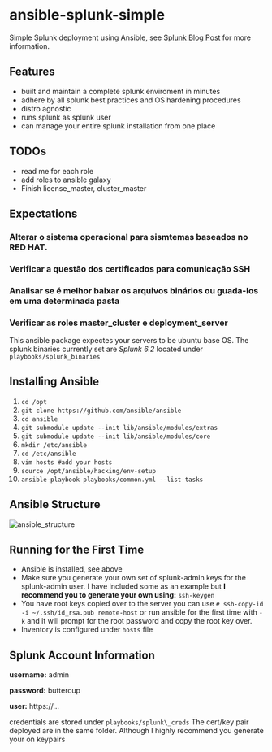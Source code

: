 ansible-splunk-simple
==============

Simple Splunk deployment using Ansible, see [Splunk Blog Post](http://blogs.splunk.com/2014/07/12/deploying-splunk-securely-with-ansible-config-management-part-1/) for more information. 

## Features
* built and maintain a complete splunk enviroment in minutes
* adhere by all splunk best practices and OS hardening procedures
* distro agnostic
* runs splunk as splunk user
* can manage your entire splunk installation from one place

## TODOs

* read me for each role
* add roles to ansible galaxy
* Finish license\_master, cluster\_master

## Expectations

### Alterar o sistema operacional para sismtemas baseados no RED HAT.
### Verificar a questão dos certificados para comunicação SSH
### Analisar se é melhor baixar os arquivos binários ou guada-los em uma determinada pasta
### Verificar as roles master_cluster e deployment_server

This ansible package expectes your servers to be ubuntu base OS. The splunk binaries currently set are *Splunk 6.2* located under
`playbooks/splunk_binaries`

## Installing Ansible

1. `cd /opt`
2. `git clone https://github.com/ansible/ansible`
3. `cd ansible`
4. `git submodule update --init lib/ansible/modules/extras`
5. `git submodule update --init lib/ansible/modules/core`
6. `mkdir /etc/ansible`
7. `cd /etc/ansible`
8. `vim hosts #add your hosts`
9. `source /opt/ansible/hacking/env-setup`
10. `ansible-playbook playbooks/common.yml --list-tasks`

## Ansible Structure
![ansible\_structure](images/Ansible.png)

## Running for the First Time

* Ansible is installed, see above
* Make sure you generate your own set of splunk-admin keys for the splunk-admin user. I have included some as an example but **I recommend you to generate your own using:** `ssh-keygen`
* You have root keys copied over to the server you can use `# ssh-copy-id -i ~/.ssh/id_rsa.pub remote-host` or run ansible for the first time with `-k` and it will prompt for the root password and copy the root key over. 
* Inventory is configured under `hosts` file

## Splunk Account Information
**username:** admin 

**password:** buttercup

**user:** https://...

credentials are stored under `playbooks/splunk\_creds` 
The cert/key pair deployed are in the same folder. Although I highly recommend you generate your on keypairs
